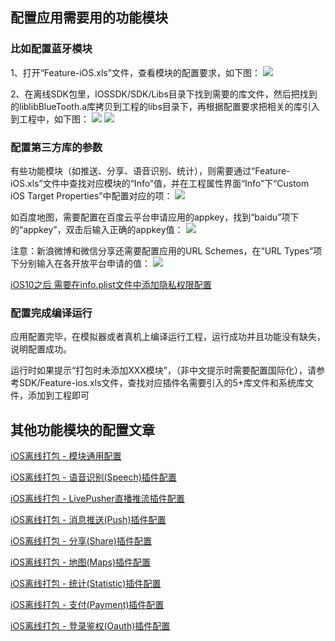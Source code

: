 ## 配置应用需要用的功能模块
### 比如配置蓝牙模块
1、打开“Feature-iOS.xls”文件，查看模块的配置要求，如下图：
![](https://img.cdn.aliyun.dcloud.net.cn/nativedocs/5SDKiOS/ModuleReference/nzkx1.png)

2、在离线SDK包里，IOSSDK/SDK/Libs目录下找到需要的库文件，然后把找到的liblibBlueTooth.a库拷贝到工程的libs目录下，再根据配置要求把相关的库引入到工程中，如下图：
![](https://img.cdn.aliyun.dcloud.net.cn/nativedocs/5SDKiOS/ModuleReference/nzkx2.png)
![](https://img.cdn.aliyun.dcloud.net.cn/nativedocs/5SDKiOS/ModuleReference/nzkx3.png)

### 配置第三方库的参数
有些功能模块（如推送、分享、语音识别、统计），则需要通过“Feature-iOS.xls”文件中查找对应模块的“Info”值，并在工程属性界面“Info”下“Custom iOS Target Properties”中配置对应的项：
![](https://img.cdn.aliyun.dcloud.net.cn/nativedocs/5SDKiOS/ModuleReference/nzkx11.png)

如百度地图，需要配置在百度云平台申请应用的appkey，找到“baidu”项下的“appkey”，双击后输入正确的appkey值：
![](https://img.cdn.aliyun.dcloud.net.cn/nativedocs/5SDKiOS/ModuleReference/nzkx12.png)

注意：新浪微博和微信分享还需要配置应用的URL Schemes，在“URL Types”项下分别输入在各开放平台申请的值：
![](https://img.cdn.aliyun.dcloud.net.cn/nativedocs/5SDKiOS/ModuleReference/nzkx13.png)

[iOS10之后 需要在info.plist文件中添加隐私权限配置](http://ask.dcloud.net.cn/article/931)

### 配置完成编译运行
应用配置完毕，在模拟器或者真机上编译运行工程，运行成功并且功能没有缺失，说明配置成功。


运行时如果提示“打包时未添加XXX模块”，（非中文提示时需要配置国际化），请参考SDK/Feature-ios.xls文件，查找对应插件名需要引入的5+库文件和系统库文件，添加到工程即可

## 其他功能模块的配置文章
[iOS离线打包 - 模块通用配置](https://ask.dcloud.net.cn/docs/#//ask.dcloud.net.cn/article/168)

[iOS离线打包 - 语音识别(Speech)插件配置](https://ask.dcloud.net.cn/docs/#//ask.dcloud.net.cn/article/35358)

[iOS离线打包 - LivePusher直播推流插件配置](https://ask.dcloud.net.cn/docs/#//ask.dcloud.net.cn/article/35376)

[iOS离线打包 - 消息推送(Push)插件配置](https://ask.dcloud.net.cn/docs/#//ask.dcloud.net.cn/article/171)

[iOS离线打包 - 分享(Share)插件配置](https://ask.dcloud.net.cn/docs/#//ask.dcloud.net.cn/article/170)

[iOS离线打包 - 地图(Maps)插件配置](https://ask.dcloud.net.cn/docs/#//ask.dcloud.net.cn/article/169)

[iOS离线打包 - 统计(Statistic)插件配置](https://ask.dcloud.net.cn/docs/#//ask.dcloud.net.cn/article/229)

[iOS离线打包 - 支付(Payment)插件配置](https://ask.dcloud.net.cn/docs/#//ask.dcloud.net.cn/article/246)

[iOS离线打包 - 登录鉴权(Oauth)插件配置](https://ask.dcloud.net.cn/docs/#//ask.dcloud.net.cn/article/309)

